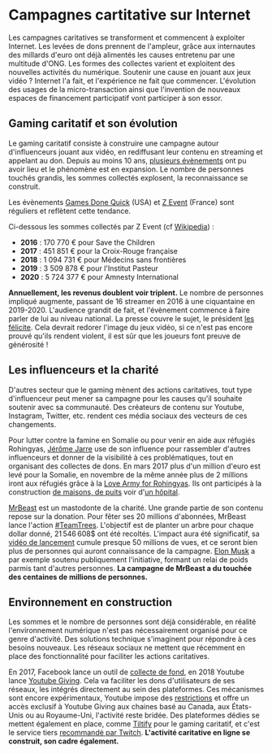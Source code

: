 # Campagnes cartitative sur Internet

Les campagnes caritatives se transforment et commencent à exploiter Internet. Les levées de dons prennent de l'ampleur,  grâce aux internautes des millards d'euro ont déjà alimentés les causes entretenu par une multitude d'ONG. Les formes des collectes varient et exploitent des nouvelles activités du numérique. Soutenir une cause en jouant aux jeux vidéo ? Internet l'a fait, et l'expérience ne fait que commencer.  L'évolution des usages de la micro-transaction ainsi que l'invention de nouveaux espaces de financement participatif vont participer à son essor.

## Gaming caritatif et son évolution

Le gaming caritatif consiste à construire une campagne autour d'influenceurs jouant aux vidéo, en rediffusant leur contenu en streaming et appelant au don. Depuis au moins 10 ans, [plusieurs évènements](https://en.wikipedia.org/wiki/Video_games_and_charity) ont pu avoir lieu et le phénomène est en expansion. Le nombre de personnes touchés grandis, les sommes collectés explosent, la reconnaissance se construit.

Les évènements [Games Done Quick](https://fr.wikipedia.org/wiki/Games_Done_Quick) (USA) et [Z Event](https://fr.wikipedia.org/wiki/Z_Event) (France) sont réguliers et reflètent cette tendance.  

Ci-dessous les sommes collectés par Z Event (cf [Wikipedia](https://fr.wikipedia.org/wiki/Z_Event)) :
- **2016** : 170 770 € pour Save the Children
- **2017** : 451 851 € pour la Croix-Rouge française
- **2018** : 1 094 731 € pour Médecins sans frontières
- **2019** : 3 509 878 € pour l'Institut Pasteur
- **2020** : 5 724 377 € pour Amnesty International

**Annuellement, les revenus doublent voir triplent.** Le nombre de personnes impliqué augmente, passant de 16 streamer en 2016 à une ciquantaine en 2019-2020. L'audience grandit de fait, et l'évènement commence à faire parler de lui au niveau national. La presse couvre le sujet, le président [les félicite](https://twitter.com/EmmanuelMacron/status/1317964944709718018). Cela devrait redorer l'image du jeux vidéo, si ce n'est pas encore prouvé qu'ils rendent violent, il est sûr que les joueurs font preuve de générosité !

## Les influenceurs et la charité

D'autres secteur que le gaming mènent des actions caritatives, tout type d'influenceur peut mener sa campagne pour les causes qu'il souhaite soutenir avec sa communauté. Des créateurs de contenu sur Youtube, Instagram, Twitter, etc. rendent ces média sociaux des vecteurs de ces changements.

Pour lutter contre la famine en Somalie ou pour venir en aide aux réfugiés Rohingyas, [Jérôme Jarre](https://fr.wikipedia.org/wiki/J%C3%A9r%C3%B4me_Jarre) use de son influence pour rassembler d'autres influenceurs et donner de la visibilité à ces problématiques, tout en organisant des collectes de dons. En mars 2017 plus d'un million d'euro est levé pour la Somalie, en novembre de la même année plus de 2 millions iront aux réfugiés grâce à la [Love Army for Rohingyas](https://www.gofundme.com/f/love-army-for-rohingya). Ils ont participés à la construction [de maisons, de puits](https://www.youtube.com/watch?v=h31toTcoWNk) voir d'[un hôpital](https://www.youtube.com/watch?v=HlI1YmjnyWE).

[MrBeast](https://www.youtube.com/user/MrBeast6000) est un mastodonte de la charité. Une grande partie de son contenu repose sur la donation. Pour fêter ses 20 millions d'abonnées, MrBeast lance l'action [#TeamTrees](https://teamtrees.org/). L'objectif est de planter un arbre pour chaque dollar donné, 21 546 608$ ont été recoltés. L'impact aura été significatif, sa [vidéo de lancement](https://www.youtube.com/watch?v=HPJKxAhLw5I) cumule presque 50 millions de vues, et ce seront bien plus de personnes qui auront connaissance de la campagne. [Elon Musk](https://www.businessinsider.fr/us/elon-musk-twitter-treelon-youtube-tree-planting-donation-2019-10) a par exemple soutenu publiquement l'initiative, formant un relai de poids parmis tant d'autres personnes. **La campagne de MrBeast a du touchée des centaines de millions de personnes.**

## Environnement en construction

Les sommes et le nombre de personnes sont déjà considérable, en réalité l'environnement numérique n'est pas nécessairement organisé pour ce genre d'activité. Des solutions technique s'imaginent pour répondre à ces besoins nouveaux.
Les réseaux sociaux ne mettent que récemment en place des fonctionnalité pour faciliter les actions caritatives.

En 2017, Facebook lance un outil de [collecte de fond](https://www.facebook.com/fundraisers/), en 2018 Youtube lance [Youtube Giving](https://blog.youtube/news-and-events/introducing-youtube-giving-new-tools). Cela va faciliter les dons d'utilisateurs de ses réseaux, les intégrés directement au sein des plateformes. Ces mécanismes sont encore expérimentaux, Youtube impose des [restrictions](https://support.google.com/youtube/answer/9457362?hl=fr) et offre un accès exclusif à Youtube Giving aux chaines basé au Canada, aux États-Unis ou au Royaume-Uni, l'activité reste bridée.
Des plateformes dédies se mettent également en place, comme [Tiltify](https://tiltify.com/explore/campaigns) pour le gaming caritatif, et c'est le service tiers [recommandé par Twitch](https://blog.twitch.tv/en/2020/03/17/how-to-use-twitch-to-support-charities-responding-to-covid-19/).
**L'activité caritative en ligne se construit, son cadre également.**
